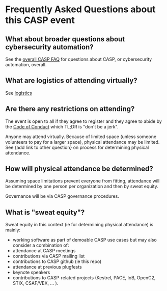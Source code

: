 # Frequently Asked Questions about this CASP event

## What about broader questions about cybersecurity automation?
See the 
[overall CASP FAQ](../../CASP-FAQ.md)
for questions 
about CASP, or cybersecurity automation, overall.

## What are logistics of attending virtually?
See [logistics](./logistics.md)

## Are there any restrictions on attending?
The event is open to all if they agree to 
register and they agree to abide by the 
[Code of Conduct](../../../../CODE-OF-CONDUCT.md)
which TL;DR is "don't be a jerk".

Anyone may attend virtually.
Because of limited space
(unless someone volunteers to pay for a larger space),
physical attendance may be limited.
See {add link to other question} on process for 
determining physical attendance.

## How will physical attendance be determined?
Assuming space limitations prevent everyone from fitting,
attendance will be determined by 
one person per organization and then by sweat equity.

Governance will be via CASP governance procedures.

## What is "sweat equity"?
Sweat equity in this context (ie for determining physical attendance) is mainly:
* working software as part of demoable CASP use cases
but may also consider a combination of:
* attendance at CASP meetings
* contributions via CASP mailing list
* contributions to CASP github (ie this repo)
* attendance at previous plugfests
* keynote speakers
* contributions to CASP-related projects (Kestrel, PACE, IoB, OpenC2, STIX, CSAF/VEX, ... ).




